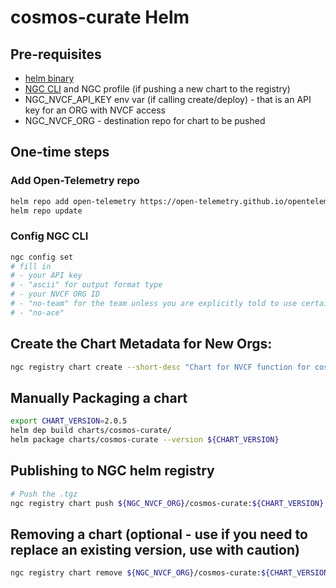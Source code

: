 # cosmos-curate Helm
## Pre-requisites
* [helm binary](https://helm.sh/docs/intro/install/)
* [NGC CLI](https://org.ngc.nvidia.com/setup/installers/cli) and NGC profile (if pushing a new chart to the registry)
* NGC_NVCF_API_KEY env var (if calling create/deploy) - that is an API key for an ORG with NVCF access
* NGC_NVCF_ORG - destination repo for chart to be pushed

## One-time steps

### Add Open-Telemetry repo
```bash
helm repo add open-telemetry https://open-telemetry.github.io/opentelemetry-helm-charts
helm repo update
```

### Config NGC CLI
```bash
ngc config set
# fill in
# - your API key
# - "ascii" for output format type
# - your NVCF ORG ID
# - "no-team" for the team unless you are explicitly told to use certain NVCF team
# - "no-ace"
```

## Create the Chart Metadata for New Orgs:
```bash
ngc registry chart create --short-desc "Chart for NVCF function for cosmos curate" ${NGC_NVCF_ORG}/cosmos-curate
```

## Manually Packaging a chart
```bash
export CHART_VERSION=2.0.5
helm dep build charts/cosmos-curate/
helm package charts/cosmos-curate --version ${CHART_VERSION}
```

## Publishing to NGC helm registry
```bash
# Push the .tgz
ngc registry chart push ${NGC_NVCF_ORG}/cosmos-curate:${CHART_VERSION}
```

## Removing a chart (optional - use if you need to replace an existing version, use with caution) 
```bash
ngc registry chart remove ${NGC_NVCF_ORG}/cosmos-curate:${CHART_VERSION}
```
